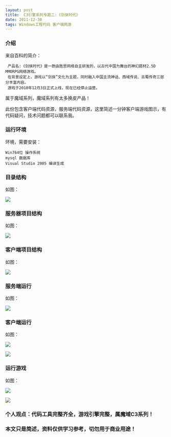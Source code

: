```yaml
---
layout: post
title:  C3引擎系列专题二:《剑侠时代》
date: 2011-12-30
tags: Windows工程代码 客户端网游
---
```



### 介绍


来自百科的简介：

	 产品名:《剑侠时代》是一款由胜思网络自主研发的，以古代中国为舞台的神幻题材2.5D MMORPG网络游戏。
	 在背景设定上，游戏以“剑侠”文化为主题，同时融入中国主流神话、西域传说、古蜀传奇三部分丰富内容。
	 游戏于2010年12月3日正式上线，现在已经停止运营。


属于魔域系列，魔域系列有太多换皮产品！

此份包含客户端代码资源，服务端代码资源，这里简述一分钟客户端游戏图示，有代码疑问，技术问题都可以联系我。


### 运行环境

环境，需要安装：

``` 
Win764位 操作系统
mysql 数据库
Visual Studio 2005 编译生成
``` 

### 目录结构

如图：

![](/images/posts/jxsd/jxsd-1.jpg)

### 服务器项目结构

如图：

![](/images/posts/jxsd/jxsd-2.jpg)

### 客户端项目结构

如图：

![](/images/posts/jxsd/jxsd-3.jpg)

### 服务端运行

如图：

![](/images/posts/jxsd/jxsd-4.jpg)

### 客户端运行

如图：

![](/images/posts/jxsd/jxsd-5.jpg)

![](/images/posts/jxsd/jxsd-6.jpg)

### 运行游戏

如图：

![](/images/posts/jxsd/jxsd-7.jpg)

![](/images/posts/jxsd/jxsd-8.jpg)



### 个人观点：代码工具完整齐全，游戏引擎完整，属魔域C3系列！


### 本文只是简述，资料仅供学习参考，切勿用于商业用途！